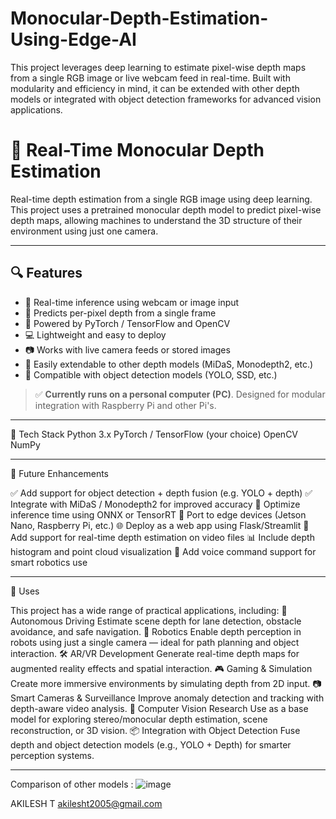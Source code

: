 # Monocular-Depth-Estimation-Using-Edge-AI
This project leverages deep learning to estimate pixel-wise depth maps from a single RGB image or live webcam feed in real-time. Built with modularity and efficiency in mind, it can be extended with other depth models or integrated with object detection frameworks for advanced vision applications.

# 🧠 Real-Time Monocular Depth Estimation

Real-time depth estimation from a single RGB image using deep learning. This project uses a pretrained monocular depth model to predict pixel-wise depth maps, allowing machines to understand the 3D structure of their environment using just one camera.

---

## 🔍 Features

- 🔵 Real-time inference using webcam or image input
- 📏 Predicts per-pixel depth from a single frame
- 🧠 Powered by PyTorch / TensorFlow and OpenCV
- 💻 Lightweight and easy to deploy
- 📷 Works with live camera feeds or stored images
- 🔁 Easily extendable to other depth models (MiDaS, Monodepth2, etc.)
- 🧩 Compatible with object detection models (YOLO, SSD, etc.)

> ✅ **Currently runs on a personal computer (PC)**.
> Designed for modular integration with Raspberry Pi and other Pi's.

---
🧠 Tech Stack
Python 3.x
PyTorch / TensorFlow (your choice)
OpenCV
NumPy

---
🔧 Future Enhancements

✅ Add support for object detection + depth fusion (e.g. YOLO + depth)
✅ Integrate with MiDaS / Monodepth2 for improved accuracy
🔁 Optimize inference time using ONNX or TensorRT
📱 Port to edge devices (Jetson Nano, Raspberry Pi, etc.)
🌐 Deploy as a web app using Flask/Streamlit
🎥 Add support for real-time depth estimation on video files
📊 Include depth histogram and point cloud visualization
💬 Add voice command support for smart robotics use

---
🔌 Uses

This project has a wide range of practical applications, including:
🚗 Autonomous Driving
Estimate scene depth for lane detection, obstacle avoidance, and safe navigation.
🤖 Robotics
Enable depth perception in robots using just a single camera — ideal for path planning and object interaction.
🛠️ AR/VR Development
Generate real-time depth maps for augmented reality effects and spatial interaction.
🎮 Gaming & Simulation
Create more immersive environments by simulating depth from 2D input.
📷 Smart Cameras & Surveillance
Improve anomaly detection and tracking with depth-aware video analysis.
🧠 Computer Vision Research
Use as a base model for exploring stereo/monocular depth estimation, scene reconstruction, or 3D vision.
📦 Integration with Object Detection
Fuse depth and object detection models (e.g., YOLO + Depth) for smarter perception systems.

---
Comparison of other models :
![image](https://github.com/user-attachments/assets/a42879a7-d44b-4a34-822d-e278b2f0c39c)




AKILESH T
akilesht2005@gmail.com

